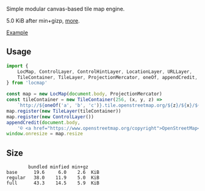 Simple modular canvas-based tile map engine.

5.0 KiB after min+gizp, [more](#size).

[Example](https://3bl3gamer.github.io/locmap/examples/)

## Usage

```js
import {
    LocMap, ControlLayer, ControlHintLayer, LocationLayer, URLLayer,
    TileContainer, TileLayer, ProjectionMercator, oneOf, appendCredit,
} from 'locmap'

const map = new LocMap(document.body, ProjectionMercator)
const tileContainer = new TileContainer(256, (x, y, z) =>
    `http://${oneOf('a', 'b', 'c')}.tile.openstreetmap.org/${z}/${x}/${y}.png`)
map.register(new TileLayer(tileContainer))
map.register(new ControlLayer())
appendCredit(document.body,
    '© <a href="https://www.openstreetmap.org/copyright">OpenStreetMap</a> contributors')
window.onresize = map.resize
```

## Size

```
        bundled minfied min+gz
base      19.6     6.0    2.6  KiB
regular   38.0    11.9    5.0  KiB
full      43.3    14.5    5.9  KiB
```